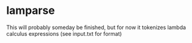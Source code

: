 lamparse
========

This will probably someday be finished, but for now it tokenizes lambda calculus expressions (see input.txt for format)